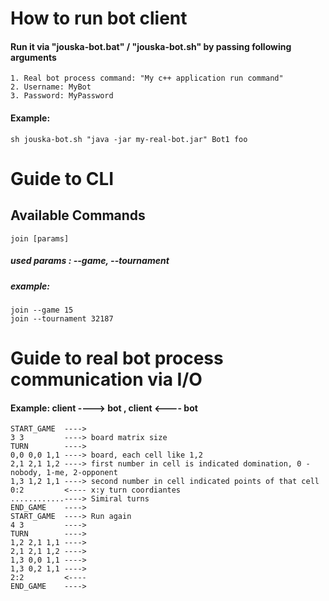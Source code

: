 # How to run bot client
#### Run it via "jouska-bot.bat" / "jouska-bot.sh" by passing following arguments
    1. Real bot process command: "My c++ application run command"
    2. Username: MyBot 
    3. Password: MyPassword
#### Example: 
    sh jouska-bot.sh "java -jar my-real-bot.jar" Bot1 foo

# Guide to CLI
## Available Commands
    join [params]
##### used params : --game, --tournament
##### example:
    join --game 15
    join --tournament 32187

# Guide to real bot process communication via I/O 

#### Example: client ----> bot , client <---- bot
    START_GAME  ---->
    3 3         ----> board matrix size
    TURN        ---->
    0,0 0,0 1,1 ----> board, each cell like 1,2 
    2,1 2,1 1,2 ----> first number in cell is indicated domination, 0 - nobody, 1-me, 2-opponent
    1,3 1,2 1,1 ----> second number in cell indicated points of that cell
    0:2         <---- x:y turn coordiantes
    ............----> Simiral turns
    END_GAME    ---->
    START_GAME  ----> Run again
    4 3         ---->
    TURN        ---->
    1,2 2,1 1,1 ---->
    2,1 2,1 1,2 ---->
    1,3 0,0 1,1 ---->
    1,3 0,2 1,1 ---->
    2:2         <----
    END_GAME    ---->
    

